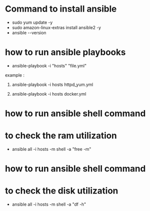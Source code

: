 # Command to install ansible 

- sudo yum update -y
- sudo amazon-linux-extras install ansible2 -y
- ansible --version


# how to run ansible playbooks
- ansible-playbook -i "hosts" "file.yml"

example : 

1)  ansible-playbook -i hosts httpd_yum.yml

2)  ansible-playbook -i hosts docker.yml


# how to run ansible shell command 
#  to check the ram utilization 

- ansible all -i hosts -m shell -a "free -m"


# how to run ansible shell command 
#  to check the disk  utilization 

- ansible all -i hosts -m shell -a "df -h"
